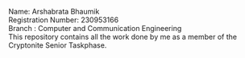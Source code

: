 Name: Arshabrata Bhaumik  
Registration Number: 230953166  
Branch : Computer and Communication Engineering  
This repository contains all the work done by me as a member of the Cryptonite Senior Taskphase.
